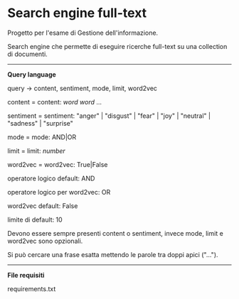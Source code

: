 # Search engine full-text
Progetto per l'esame di Gestione dell'informazione.

Search engine che permette di eseguire ricerche full-text su una collection di documenti.

--------------------------

**Query language**

query -> content, sentiment, mode, limit, word2vec

content = content: _word_ _word_ ...

sentiment = sentiment: "anger" | "disgust" | "fear" | "joy" | "neutral" | "sadness" | "surprise"

mode = mode: AND|OR

limit = limit: _number_

word2vec = word2vec: True|False

operatore logico default: AND

operatore logico per word2vec: OR

word2vec default: False

limite di default: 10

Devono essere sempre presenti content o sentiment, invece mode, limit e word2vec sono opzionali.

Si può cercare una frase esatta mettendo le parole tra doppi apici ("...").

--------------------------

**File requisiti**

requirements.txt